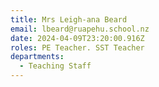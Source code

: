 ```yaml
---
title: Mrs Leigh-ana Beard
email: lbeard@ruapehu.school.nz
date: 2024-04-09T23:20:00.916Z
roles: PE Teacher. SST Teacher
departments:
  - Teaching Staff
---
```


